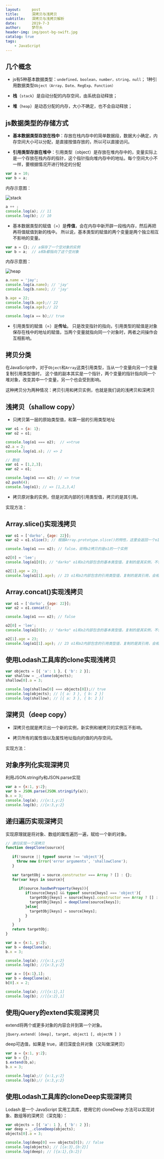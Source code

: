 ```yaml
---
layout:     post
title:      深拷贝与浅拷贝
subtitle:   深拷贝与浅拷贝解析
date:       2019-7-3
author:     梦尽头
header-img: img/post-bg-swift.jpg
catalog: true
tags:
    - JavaScript 
---
```


## 几个概念

- js有5种基本数据类型：`undefined，boolean，number，string，null`；
1种引用数据类型`Object（Array、Date、RegExp、Function）`

- **栈**（`stack`）是自动分配的内存空间，由系统自动释放；

- **堆**（`heap`）是动态分配的内存，大小不确定，也不会自动释放；

## js数据类型的存储方式

- **基本数据类型存放在栈中**：存放在栈内存中的简单数据段，数据大小确定，内存空间大小可以分配，是直接按值存放的，所以可以直接访问。

- **引用类型存放在堆中**：引用类型（object）是存放在堆内存中的，变量实际上是一个存放在栈内存的指针，这个指针指向堆内存中的地址。每个空间大小不一样，要根据情况开进行特定的分配

```javascript
var a = 10;
var b = a;
```
内存示意图：

![stack](https://lzweife.github.io/img/stack.png)

```javascript
a ++ ;
console.log(a); // 11
console.log(b); // 10
```

- 基本数据类型的赋值（=）是**传值**，会在内存中新开辟一段栈内存，然后再把再将值赋值到新的栈中。
所以说，基本类型的赋值的两个变量是两个独立相互不影响的变量。

```javascript
var a = {}; // a保存了一个空对象的实例
var b = a;  // a和b都指向了这个空对象
```
内存示意图：

![heap](https://lzweife.github.io/img/heap.png)

```javascript
a.name = 'jay';
console.log(a.name); // 'jay'
console.log(b.name); // 'jay'

b.age = 22;
console.log(b.age);// 22
console.log(a.age);// 22

console.log(a == b);// true

```

- 引用类型的赋值（=）是**传址**。
只是改变指针的指向，引用类型的赋值是对象保存在栈中的地址的赋值，当两个变量就指向同一个对象时，两者之间操作会互相影响。

## 拷贝分类

在JavaScript中，对于`Object`和`Array`这类引用类型，当从一个变量向另一个变量复制引用类型值时，
这个值的副本其实是一个指针，两个变量的指针指向同一个堆对象，改变其中一个变量，另一个也会受到影响。

这种拷贝分为两种情况：拷贝引用和拷贝实例，也就是我们说的浅拷贝和深拷贝

## 浅拷贝（shallow copy）

- 只拷贝第一层的原始类型值，和第一层的引用类型地址

```javascript
var o1 = {a: 1};
var o2 = o1;

console.log(o1 === o2);  // =>true
o2.a = 2; 
console.log(o1.a); // => 2

// 数组
var o1 = [1,2,3];
var o2 = o1;

console.log(o1 === o2); // => true
o2.push(4);
console.log(o1); // => [1,2,3,4]
```

- 拷贝原对象的实例，但是对其内部的引用类型值，拷贝的是其引用。

实现方法：

## Array.slice()实现浅拷贝

```javascript
var o1 = ['darko', {age: 22}];
var o2 = o1.slice(); // 根据Array.prototype.slice()的特性，这里会返回一个o1的浅拷贝对象

console.log(o1 === o2); // false，说明o2拷贝的是o1的一个实例

o2[0] = 'lee';
console.log(o1[0]); // "darko" o1和o2内部包含的基本类型值，复制的是其实例，不会相互影响

o2[1].age = 23;
console.log(o1[1].age); // 23 o1和o2内部包含的引用类型值，复制的是其引用，会相互影响
```
## Array.concat()实现浅拷贝

```javascript
var o1 = ['darko', {age: 22}];
var o2 = o1.concat();

console.log(o1 === o2); // false

o2[0] = 'lee';
console.log(o1[0]); // "darko" o1和o2内部包含的基本类型值，复制的是其实例，不会相互影响

o2[1].age = 23;
console.log(o1[1].age); // 23 o1和o2内部包含的引用类型值，复制的是其引用，会相互影响
```
## 使用Lodash工具库的clone实现浅拷贝

```javascript
var objects = [{ 'a': 1 }, { 'b': 2 }];
var shallow = _.clone(objects);
shallow[0].a = 3;

console.log(shallow[0] === objects[0]);// true
console.log(objects); // [{ a: 3 }, { b: 2 }]
console.log(shallow); // [{ a: 3 }, { b: 2 }]

```


## 深拷贝（deep copy）

- 深拷贝也就是拷贝出一个新的实例，新实例和被拷贝的实例互不影响。

- 拷贝所有的属性值以及属性地址指向的值的内存空间。

实现方法：

## 对象序列化实现深拷贝

利用JSON.stringify和JSON.parse实现

```javascript
var a = {x:1, y:2};
var b = JSON.parse(JSON.stringify(a));
b.x = 3;
console.log(a); //{x:1,y:2}
console.log(b); //{x:3,y:2}
```

## 递归遍历实现深拷贝
实现原理就是将对象、数组的属性遍历一遍，赋给一个新的对象。

```javascript
// 递归实现一个深拷贝
function deepClone(source){
    
   if(!source || typeof source !== 'object'){
     throw new Error('error arguments', 'shallowClone');
   }
   
   var targetObj = source.constructor === Array ? [] : {};
   for(var keys in source){
       
      if(source.hasOwnProperty(keys)){
         if(source[keys] && typeof source[keys] === 'object'){
           targetObj[keys] = source[keys].constructor === Array ? [] : {};
           targetObj[keys] = deepClone(source[keys]);
         }else{
           targetObj[keys] = source[keys];
         }
      } 
   }
   return targetObj;
}

var a = {x:1, y:2};
var b = deepClone(a);
b.x = 3;

console.log(a); //{x:1,y:2}
console.log(b); //{x:3,y:2}

var a = [{x:1},1];
var b = deepClone(a);
b[0].x = 2;

console.log(a); //[{x:1},1]
console.log(b); //[{x:2},1]
```

## 使用jQuery的extend实现深拷贝

extend将两个或更多对象的内容合并到第一个对象。

`jQuery.extend( [deep], target, object1 [, objectN ] )`

deep可选值，如果是 true，递归深度合并对象（又叫做深拷贝）

```javascript
var a = {x:1, y:2};
var b = {};
$.extend(b,a);
b.x = 3;

console.log(a);// {x:1,y:2}
console.log(b);// {x:3,y:2}
```
## 使用Lodash工具库的cloneDeep实现深拷贝

Lodash 是一个 JavaScript 实用工具库，使用它的 cloneDeep 方法可以实现对象、数组等的深拷贝（深克隆）：

```javascript
var objects = [{ 'a': 1 }, { 'b': 2 }];
var deep = _.cloneDeep(objects);
objects[0].a = 3;

console.log(deep[0] === objects[0]); // false
console.log(objects); // [{a:3},{b:2}]
console.log(deep); // [{a:1},{b:2}]
```
